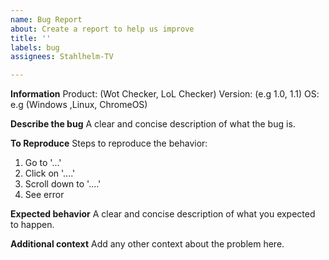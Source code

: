 ```yaml
---
name: Bug Report
about: Create a report to help us improve
title: ''
labels: bug
assignees: Stahlhelm-TV

---
```


**Information**
Product: (Wot Checker, LoL Checker)
Version: (e.g 1.0, 1.1)
OS: e.g (Windows ,Linux, ChromeOS)

**Describe the bug**
A clear and concise description of what the bug is.

**To Reproduce**
Steps to reproduce the behavior:
1. Go to '...'
2. Click on '....'
3. Scroll down to '....'
4. See error

**Expected behavior**
A clear and concise description of what you expected to happen.

**Additional context**
Add any other context about the problem here.
